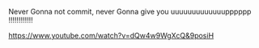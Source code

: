 
Never Gonna not commit, never Gonna give you uuuuuuuuuuuuupppppp !!!!!!!!!!!!

https://www.youtube.com/watch?v=dQw4w9WgXcQ&9posiH
